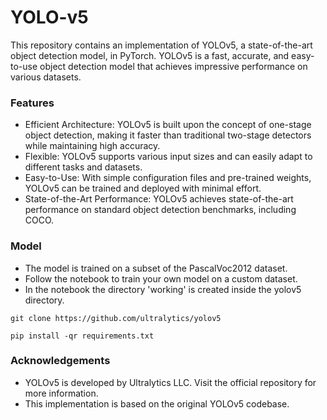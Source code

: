 # YOLO-v5

This repository contains an implementation of YOLOv5, a state-of-the-art object detection model, in PyTorch. YOLOv5 is a fast, accurate, and easy-to-use object detection model that achieves impressive performance on various datasets.

### Features
- Efficient Architecture: YOLOv5 is built upon the concept of one-stage object detection, making it faster than traditional two-stage detectors while maintaining high accuracy.
- Flexible: YOLOv5 supports various input sizes and can easily adapt to different tasks and datasets.
- Easy-to-Use: With simple configuration files and pre-trained weights, YOLOv5 can be trained and deployed with minimal effort.
- State-of-the-Art Performance: YOLOv5 achieves state-of-the-art performance on standard object detection benchmarks, including COCO.

### Model
- The model is trained on a subset of the PascalVoc2012 dataset.
- Follow the notebook to train your own model on a custom dataset.
- In the notebook the directory 'working' is created inside the yolov5 directory.

```
git clone https://github.com/ultralytics/yolov5
```
```
pip install -qr requirements.txt
```

### Acknowledgements
- YOLOv5 is developed by Ultralytics LLC. Visit the official repository for more information.
- This implementation is based on the original YOLOv5 codebase.
